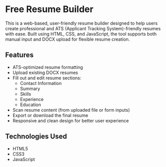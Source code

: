 # Free Resume Builder
This is a web-based, user-friendly resume builder designed to help users create professional and ATS (Applicant Tracking System)-friendly resumes with ease. Built using HTML, CSS, and JavaScript, the tool supports both manual input and DOCX upload for flexible resume creation.

## Features

- ATS-optimized resume formatting
- Upload existing DOCX resumes
- Fill out and edit resume sections:
  - Contact Information
  - Summary
  - Skills
  - Experience
  - Education
- Scan resume content (from uploaded file or form inputs)
- Export or download the final resume
- Responsive and clean design for better user experience

## Technologies Used

- HTML5
- CSS3
- JavaScript

